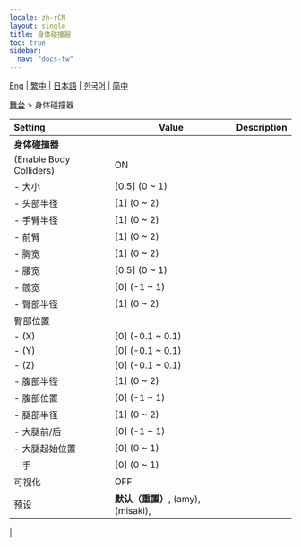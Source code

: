 ```yaml
---
locale: zh-rCN
layout: single
title: 身体碰撞器
toc: true
sidebar:
  nav: "docs-tw"
---
```

[Eng](/dancexr/menu/2025.4/stage/body_colliders) | [繁中](/tw/dancexr/menu/2025.4/stage/body_colliders) | [日本語](/jp/dancexr/menu/2025.4/stage/body_colliders) | [한국어](/kr/dancexr/menu/2025.4/stage/body_colliders) | [简中](/zh/dancexr/menu/2025.4/stage/body_colliders)

[舞台](../menu#舞台) > 身体碰撞器



| Setting | Value | Description |
| :--- | --- | :--- |
|**身体碰撞器** | | 
| (Enable Body Colliders) | ON | 
|- 大小 | [0.5] (0 ~ 1) | 
|- 头部半径 | [1] (0 ~ 2) | 
|- 手臂半径 | [1] (0 ~ 2) | 
|- 前臂 | [1] (0 ~ 2) | 
|- 胸宽 | [1] (0 ~ 2) | 
|- 腰宽 | [0.5] (0 ~ 1) | 
|- 髋宽 | [0] (-1 ~ 1) | 
|- 臀部半径 | [1] (0 ~ 2) | 
| 臀部位置 || 
|- (X) | [0] (-0.1 ~ 0.1) | 
|- (Y) | [0] (-0.1 ~ 0.1) | 
|- (Z) | [0] (-0.1 ~ 0.1) | 
|- 腹部半径 | [1] (0 ~ 2) | 
|- 腹部位置 | [0] (-1 ~ 1) | 
|- 腿部半径 | [1] (0 ~ 2) | 
|- 大腿前/后 | [0] (-1 ~ 1) | 
|- 大腿起始位置 | [0] (0 ~ 1) | 
|- 手 | [0] (0 ~ 1) | 
| 可视化 | OFF | 
| 预设 | **默认（重置）**, (amy), (misaki),  |  |
|
